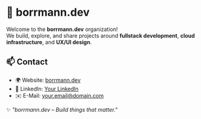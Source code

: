 # 🐾 borrmann.dev

Welcome to the **borrmann.dev** organization!  
We build, explore, and share projects around **fullstack development**, **cloud infrastructure**, and **UX/UI design**.  

## 📫 Contact
- 🌍 Website: [borrmann.dev](https://borrmann.dev)  
- 💼 LinkedIn: [Your LinkedIn](#)  
- ✉️ E-Mail: [your.email@domain.com](mailto:your.email@domain.com)  


✨ _"borrmann.dev – Build things that matter."_  

